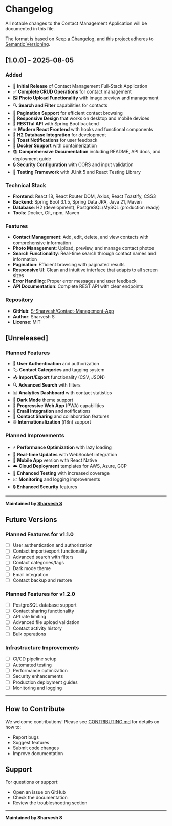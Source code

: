 # Changelog

All notable changes to the Contact Management Application will be documented in this file.

The format is based on [Keep a Changelog](https://keepachangelog.com/en/1.0.0/),
and this project adheres to [Semantic Versioning](https://semver.org/spec/v2.0.0.html).

## [1.0.0] - 2025-08-05

### Added

- 🎉 **Initial Release** of Contact Management Full-Stack Application
- ✅ **Complete CRUD Operations** for contact management
- 🖼️ **Photo Upload Functionality** with image preview and management
- 🔍 **Search and Filter** capabilities for contacts
- 📄 **Pagination Support** for efficient contact browsing
- 📱 **Responsive Design** that works on desktop and mobile devices
- 🚀 **RESTful API** with Spring Boot backend
- ⚛️ **Modern React Frontend** with hooks and functional components
- 💾 **H2 Database Integration** for development
- 🎨 **Toast Notifications** for user feedback
- 🐳 **Docker Support** with containerization
- 📚 **Comprehensive Documentation** including README, API docs, and deployment guide
- 🔒 **Security Configuration** with CORS and input validation
- 🧪 **Testing Framework** with JUnit 5 and React Testing Library

### Technical Stack

- **Frontend**: React 18, React Router DOM, Axios, React Toastify, CSS3
- **Backend**: Spring Boot 3.1.5, Spring Data JPA, Java 21, Maven
- **Database**: H2 (development), PostgreSQL/MySQL (production ready)
- **Tools**: Docker, Git, npm, Maven

### Features

- **Contact Management**: Add, edit, delete, and view contacts with comprehensive information
- **Photo Management**: Upload, preview, and manage contact photos
- **Search Functionality**: Real-time search through contact names and information
- **Pagination**: Efficient browsing with paginated results
- **Responsive UI**: Clean and intuitive interface that adapts to all screen sizes
- **Error Handling**: Proper error messages and user feedback
- **API Documentation**: Complete REST API with clear endpoints

### Repository

- **GitHub**: [S-Sharvesh/Contact-Management-App](https://github.com/S-Sharvesh/Contact-Management-App)
- **Author**: Sharvesh S
- **License**: MIT

## [Unreleased]

### Planned Features

- 🔐 **User Authentication** and authorization
- 🏷️ **Contact Categories** and tagging system
- 📤 **Import/Export** functionality (CSV, JSON)
- 🔍 **Advanced Search** with filters
- 📊 **Analytics Dashboard** with contact statistics
- 🌙 **Dark Mode** theme support
- 📱 **Progressive Web App** (PWA) capabilities
- 🔔 **Email Integration** and notifications
- 👥 **Contact Sharing** and collaboration features
- 🌐 **Internationalization** (i18n) support

### Planned Improvements

- ⚡ **Performance Optimization** with lazy loading
- 🔄 **Real-time Updates** with WebSocket integration
- 📱 **Mobile App** version with React Native
- ☁️ **Cloud Deployment** templates for AWS, Azure, GCP
- 🧪 **Enhanced Testing** with increased coverage
- 📈 **Monitoring** and logging improvements
- 🔒 **Enhanced Security** features

---

**Maintained by [Sharvesh S](https://github.com/S-Sharvesh)**

## Future Versions

### Planned Features for v1.1.0

- [ ] User authentication and authorization
- [ ] Contact import/export functionality
- [ ] Advanced search with filters
- [ ] Contact categories/tags
- [ ] Dark mode theme
- [ ] Email integration
- [ ] Contact backup and restore

### Planned Features for v1.2.0

- [ ] PostgreSQL database support
- [ ] Contact sharing functionality
- [ ] API rate limiting
- [ ] Advanced file upload validation
- [ ] Contact activity history
- [ ] Bulk operations

### Infrastructure Improvements

- [ ] CI/CD pipeline setup
- [ ] Automated testing
- [ ] Performance optimization
- [ ] Security enhancements
- [ ] Production deployment guides
- [ ] Monitoring and logging

---

## How to Contribute

We welcome contributions! Please see [CONTRIBUTING.md](CONTRIBUTING.md) for details on how to:

- Report bugs
- Suggest features
- Submit code changes
- Improve documentation

## Support

For questions or support:

- Open an issue on GitHub
- Check the documentation
- Review the troubleshooting section

---

**Maintained by Sharvesh S**
